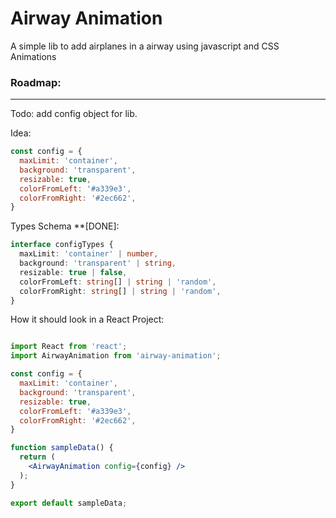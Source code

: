 # Airway Animation

A simple lib to add airplanes in a airway using javascript and CSS Animations

### Roadmap:

---


Todo: add config object for lib.

Idea:
```js
const config = {
  maxLimit: 'container',
  background: 'transparent',
  resizable: true,
  colorFromLeft: '#a339e3',
  colorFromRight: '#2ec662',
}
```

Types Schema **[DONE]:

```ts
interface configTypes {
  maxLimit: 'container' | number,
  background: 'transparent' | string,
  resizable: true | false,
  colorFromLeft: string[] | string | 'random',
  colorFromRight: string[] | string | 'random',
}
```

How it should look in a React Project: 
```jsx

import React from 'react';
import AirwayAnimation from 'airway-animation';

const config = {
  maxLimit: 'container',
  background: 'transparent',
  resizable: true,
  colorFromLeft: '#a339e3',
  colorFromRight: '#2ec662',
}

function sampleData() {
  return (
    <AirwayAnimation config={config} />
  );
}

export default sampleData;

```

